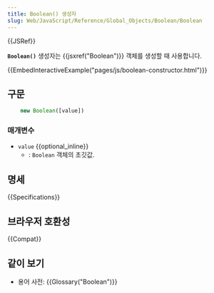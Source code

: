 ```yaml
---
title: Boolean() 생성자
slug: Web/JavaScript/Reference/Global_Objects/Boolean/Boolean
---
```


{{JSRef}}

**`Boolean()`** 생성자는 {{jsxref("Boolean")}} 객체를 생성할 때 사용합니다.

{{EmbedInteractiveExample("pages/js/boolean-constructor.html")}}

## 구문

```js
    new Boolean([value])
```

### 매개변수

- `value` {{optional_inline}}
  - : `Boolean` 객체의 초깃값.

## 명세

{{Specifications}}

## 브라우저 호환성

{{Compat}}

## 같이 보기

- 용어 사전: {{Glossary("Boolean")}}
